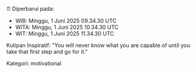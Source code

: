 ⏰ Diperbarui pada:
- WIB: Minggu, 1 Juni 2025 09.34.30 UTC
- WITA: Minggu, 1 Juni 2025 10.34.30 UTC
- WIT: Minggu, 1 Juni 2025 11.34.30 UTC

Kutipan Inspiratif:
"You will never know what you are capable of until you take that first step and go for it."


Kategori: motivational

